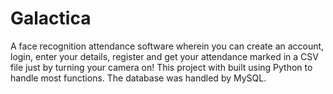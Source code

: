 # Galactica
A face recognition attendance software wherein you can create an account, login, enter your details, register and get your attendance marked in a CSV file just by turning your camera on! This project with built using Python to handle most functions. The database was handled by MySQL.
